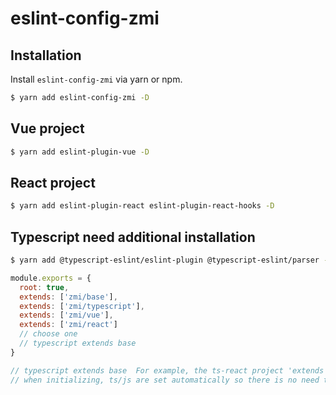 # eslint-config-zmi

## Installation

Install `eslint-config-zmi` via yarn or npm.

```bash
$ yarn add eslint-config-zmi -D
```

## Vue project

```bash
$ yarn add eslint-plugin-vue -D
```

## React project

```bash
$ yarn add eslint-plugin-react eslint-plugin-react-hooks -D
```

## Typescript need additional installation

```bash
$ yarn add @typescript-eslint/eslint-plugin @typescript-eslint/parser -D
```

```javascript
module.exports = {
  root: true,
  extends: ['zmi/base'],
  extends: ['zmi/typescript'],
  extends: ['zmi/vue'],
  extends: ['zmi/react']
  // choose one
  // typescript extends base
}

// typescript extends base  For example, the ts-react project 'extends': ['zmi/react'],
// when initializing, ts/js are set automatically so there is no need to inherit typescript
```
